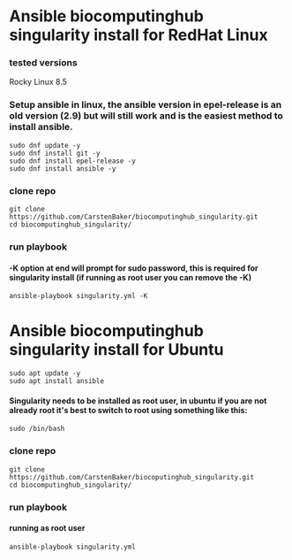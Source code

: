 # Ansible biocomputinghub singularity install for RedHat Linux 

### tested versions
Rocky Linux 8.5

### Setup ansible in linux,  the ansible version in epel-release is an old version (2.9) but will still work and is the easiest method to install ansible.
```
sudo dnf update -y
sudo dnf install git -y
sudo dnf install epel-release -y
sudo dnf install ansible -y
```

### clone repo
```
git clone https://github.com/CarstenBaker/biocomputinghub_singularity.git
cd biocomputinghub_singularity/
```

### run playbook

#### -K option at end will prompt for sudo password, this is required for singularity install (if running as root user you can remove the -K)
```
ansible-playbook singularity.yml -K
```

# Ansible biocomputinghub singularity install for Ubuntu

```
sudo apt update -y
sudo apt install ansible
```

#### Singularity needs to be installed as root user, in ubuntu if you are not already root it's best to switch to root using something like this:
```
sudo /bin/bash
```

### clone repo
```
git clone https://github.com/CarstenBaker/biocoputinghub_singularity.git
cd biocomputinghub_singularity/
```

### run playbook

#### running as root user
```
ansible-playbook singularity.yml
```
